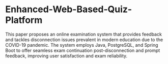 # Enhanced-Web-Based-Quiz-Platform
This paper proposes an online examination system that provides feedback and tackles disconnection issues prevalent in modern education due to the COVID-19 pandemic. The system employs Java, PostgreSQL, and Spring Boot to offer seamless exam continuation post-disconnection and prompt feedback, improving user satisfaction and exam reliability.
